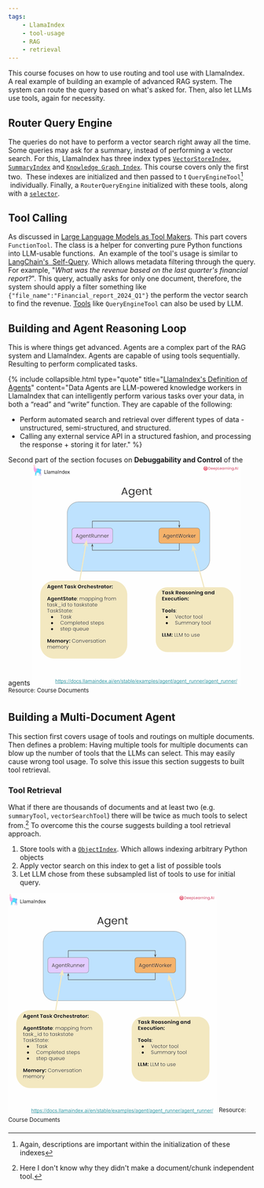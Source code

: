 ```yaml
---
tags:
    - LlamaIndex 
    - tool-usage 
    - RAG 
    - retrieval 
---
```

This course focuses on how to use routing and tool use with LlamaIndex. A real example of building an example of advanced RAG system. The system can route the query based on what's asked for. Then, also let LLMs use tools, again for necessity.

## Router Query Engine
The queries do not have to perform a vector search right away all the time. Some queries may ask for a summary, instead of performing a vector search. For this, LlamaIndex has three index types [`VectorStoreIndex`](), [`SummaryIndex`]() and [`Knowledge Graph Index`](https://docs.llamaindex.ai/en/stable/examples/index_structs/knowledge_graph/KnowledgeGraphDemo/). This course covers only the first two. 
These indexes are initialized and then passed to t `QueryEngineTool`[^1]   individually. Finally, a `RouterQueryEngine` initialized with these tools, along with a [`selector`](https://docs.llamaindex.ai/en/stable/examples/query_engine/RouterQueryEngine/#define-router-query-engine). 

## Tool Calling
As discussed in [Large Language Models as Tool Makers](https://arxiv.org/abs/2305.17126). This part covers `FunctionTool`. The class is a helper for converting pure Python functions into LLM-usable functions. 
An example of the tool's usage is similar to [LangChain's  Self-Query](https://python.langchain.com/v0.1/docs/modules/data_connection/retrievers/self_query/). Which allows metadata filtering through the query. For example, "*What was the revenue based on the last quarter's financial report?*". This query, actually asks for only one document, therefore, the system should apply a filter something like `{"file_name":"Financial_report_2024_Q1"}` the perform the vector search to find the revenue.
[Tools](https://docs.llamaindex.ai/en/stable/module_guides/deploying/agents/tools/) like `QueryEngineTool` can also be used by LLM.

## Building and Agent Reasoning Loop
This is where things get advanced. Agents are a complex part of the RAG system and LlamaIndex. Agents are capable of using tools sequentially. Resulting to perform complicated tasks.

{% include collapsible.html type="quote" title="[LlamaIndex's Definition of Agents](https://docs.llamaindex.ai/en/stable/module_guides/deploying/agents/)" content="Data Agents are LLM-powered knowledge workers in LlamaIndex that can intelligently perform various tasks over your data, in both a “read” and “write” function. They are capable of the following:
- Perform automated search and retrieval over different types of data - unstructured, semi-structured, and structured.
- Calling any external service API in a structured fashion, and processing the response + storing it for later." %}

Second part of the section focuses on **Debuggability and Control** of the agents
![agent_structure.png](/images/2024-05-29-Building%20Agentic%20RAG%20with%20LlamaIndex/agent_structure.png)
<sup>Resource: Course Documents</sup>

## Building a Multi-Document Agent
This section first covers usage of tools and routings on multiple documents. Then defines a problem: Having multiple tools for multiple documents can blow up the number of tools that the LLMs can select. This may easily cause wrong tool usage. To solve this issue this section suggests to built tool retrieval.

 
### Tool Retrieval
What if there are thousands of documents and at least two (e.g. `summaryTool`, `vectorSearchTool`) there will be twice as much tools to select from.[^2]
To overcome this the course suggests building a tool retrieval approach.
1. Store tools with a [`ObjectIndex`](https://docs.llamaindex.ai/en/stable/examples/objects/object_index/). Which allows indexing arbitrary Python objects
2. Apply vector search on this index to get a list of possible tools
3. Let LLM chose from these subsampled list of tools to use for initial query.

![agent_structure.png](/images/2024-05-29-Building%20Agentic%20RAG%20with%20LlamaIndex/agent_structure.png)
<sup>Resource: Course Documents</sup>

[^1]: Again, descriptions are important within the initialization of these indexes
[^2]: Here I don't know why they didn't make a document/chunk independent tool. 
